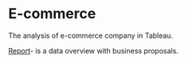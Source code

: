 # E-commerce
The analysis of e-commerce company in Tableau.

[Report](https://github.com/yaxenia/E-commerce/blob/main/Report.pdf)- is a data overview with business proposals.
